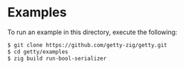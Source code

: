 # Examples

To run an example in this directory, execute the following:

```sh
$ git clone https://github.com/getty-zig/getty.git
$ cd getty/examples
$ zig build run-bool-serializer
```
